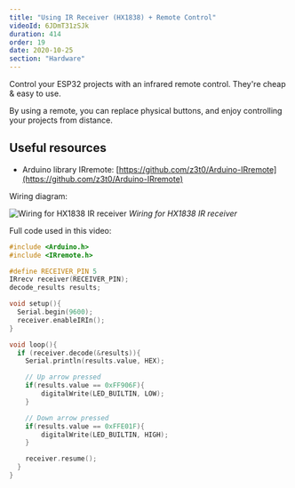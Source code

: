 ```yaml
---
title: "Using IR Receiver (HX1838) + Remote Control"
videoId: 6JDmT31zSJk
duration: 414
order: 19
date: 2020-10-25
section: "Hardware"
---
```


Control your ESP32 projects with an infrared remote control. They're cheap & easy to use.

By using a remote, you can replace physical buttons, and enjoy controlling your projects from distance.

## Useful resources

* Arduino library IRremote: [https://github.com/z3t0/Arduino-IRremote](https://github.com/z3t0/Arduino-IRremote)

Wiring diagram:

![Wiring for HX1838 IR receiver]({{page.url}}../images/hx1838-pins-wiring.jpg)
*Wiring for HX1838 IR receiver*

Full code used in this video:

```cpp
#include <Arduino.h>
#include <IRremote.h>

#define RECEIVER_PIN 5
IRrecv receiver(RECEIVER_PIN);
decode_results results;

void setup(){
  Serial.begin(9600);
  receiver.enableIRIn();
}

void loop(){
  if (receiver.decode(&results)){
    Serial.println(results.value, HEX);

    // Up arrow pressed
    if(results.value == 0xFF906F){
        digitalWrite(LED_BUILTIN, LOW);
    }

    // Down arrow pressed
    if(results.value == 0xFFE01F){
        digitalWrite(LED_BUILTIN, HIGH);
    }

    receiver.resume();
  }
}
```
